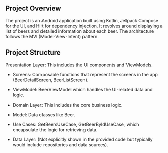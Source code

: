 ## Project Overview
The project is an Android application built using Kotlin, Jetpack Compose for the UI, and Hilt for dependency injection. It revolves around displaying a list of beers and detailed information about each beer. The architecture follows the MVI (Model-View-Intent) pattern.

## Project Structure
Presentation Layer: This includes the UI components and ViewModels.

* Screens: Composable functions that represent the screens in the app (BeerDetailScreen, BeerListScreen).
* ViewModel: BeerViewModel which handles the UI-related data and logic.
* Domain Layer: This includes the core business logic.

* Model: Data classes like Beer.
* Use Cases: GetBeersUseCase, GetBeerByIdUseCase, which encapsulate the logic for retrieving data.
* Data Layer: (Not explicitly shown in the provided code but typically would include repositories and data sources).
